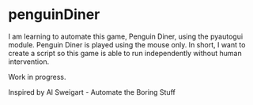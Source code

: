 # penguinDiner

I am learning to automate this game, Penguin Diner, using the pyautogui module.
Penguin Diner is played using the mouse only.
In short, I want to create a script so this game is able to run independently without human intervention.

Work in progress.

Inspired by Al Sweigart - Automate the Boring Stuff

